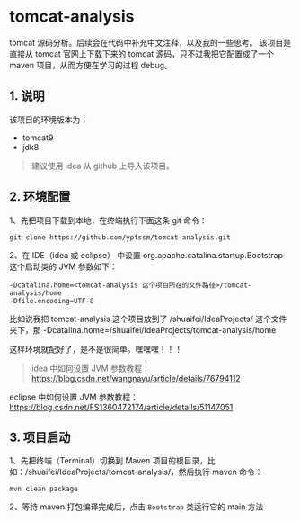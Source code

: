 # tomcat-analysis
tomcat 源码分析。后续会在代码中补充中文注释，以及我的一些思考。
该项目是直接从 tomcat 官网上下载下来的 tomcat 源码，只不过我把它配置成了一个 maven 项目，从而方便在学习的过程 debug。

## 1. 说明
该项目的环境版本为：
- tomcat9
- jdk8
> 建议使用 idea 从 github 上导入该项目。

## 2. 环境配置

1、先把项目下载到本地，在终端执行下面这条 git 命令：
```
git clone https://github.com/ypfssm/tomcat-analysis.git
```
2、在 IDE（idea 或 eclipse） 中设置 org.apache.catalina.startup.Bootstrap 这个启动类的 JVM 参数如下：
```
-Dcatalina.home=<tomcat-analysis 这个项目所在的文件路径>/tomcat-analysis/home
-Dfile.encoding=UTF-8
```
比如说我把 tomcat-analysis 这个项目放到了 /shuaifei/IdeaProjects/ 这个文件夹下，那 -Dcatalina.home=/shuaifei/IdeaProjects/tomcat-analysis/home

这样环境就配好了，是不是很简单。嘿嘿嘿！！！

> idea 中如何设置 JVM 参数教程：https://blog.csdn.net/wangnayu/article/details/76794112

eclipse 中如何设置 JVM 参数教程：https://blog.csdn.net/FS1360472174/article/details/51147051
## 3. 项目启动
1、先把终端（Terminal）切换到 Maven 项目的根目录，比如：/shuaifei/IdeaProjects/tomcat-analysis/，然后执行 maven 命令：
````
mvn clean package
````   
2、等待 maven 打包编译完成后，点击 `Bootstrap` 类运行它的 main 方法
